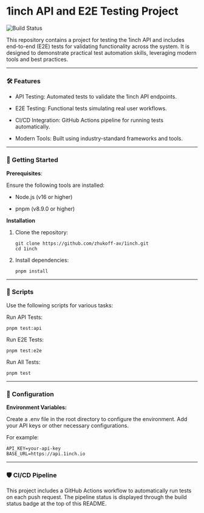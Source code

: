 # 1inch API and E2E Testing Project

![Build Status](https://github.com/zhukoff-av/1inch/actions/workflows/playwright.yml/badge.svg)

This repository contains a project for testing the 1inch API and includes end-to-end (E2E) tests for validating functionality across the system. It is designed to demonstrate practical test automation skills, leveraging modern tools and best practices.

---
### 🛠 Features
	
-  API Testing: Automated tests to validate the 1inch API endpoints.
    
-	E2E Testing: Functional tests simulating real user workflows.
    
-	CI/CD Integration: GitHub Actions pipeline for running tests automatically.
    
-	Modern Tools: Built using industry-standard frameworks and tools.

---

### 🚀 Getting Started

**Prerequisites**:

Ensure the following tools are installed:

- Node.js (v16 or higher)

- pnpm (v8.9.0 or higher)

**Installation**

1.	Clone the repository:

		git clone https://github.com/zhukoff-av/1inch.git
		cd 1inch

2.	Install dependencies:
    
		pnpm install

---

### 📄 Scripts

Use the following scripts for various tasks:

Run API Tests:

    pnpm test:api

Run E2E Tests:
        
    pnpm test:e2e

Run All Tests: 

    pnpm test
---
### 🔧 Configuration

**Environment Variables:**

Create a .env file in the root directory to configure the environment. Add your API keys or other necessary configurations.

For example:
        
    API_KEY=your-api-key
    BASE_URL=https://api.1inch.io

---
### 🛡 CI/CD Pipeline

This project includes a GitHub Actions workflow to automatically run tests on each push request.
The pipeline status is displayed through the build status badge at the top of this README.
